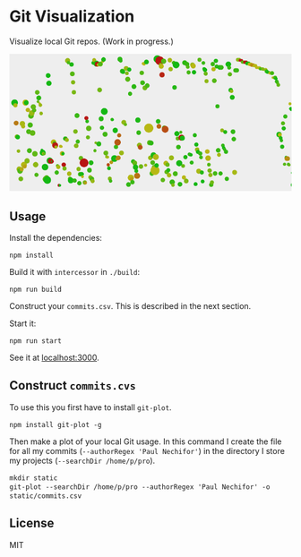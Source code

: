 # Git Visualization

Visualize local Git repos. (Work in progress.)

![Git Visualization](screenshot.png)

## Usage

Install the dependencies:

    npm install

Build it with `intercessor` in `./build`:

    npm run build

Construct your `commits.csv`. This is described in the next section.

Start it:

    npm run start

See it at [localhost:3000](http://localhost:3000).

## Construct `commits.cvs`

To use this you first have to install `git-plot`.

    npm install git-plot -g

Then make a plot of your local Git usage. In this command I create the file for
all my commits (`--authorRegex 'Paul Nechifor'`) in the directory I store my
projects (`--searchDir /home/p/pro`).

    mkdir static
    git-plot --searchDir /home/p/pro --authorRegex 'Paul Nechifor' -o static/commits.csv

## License

MIT
